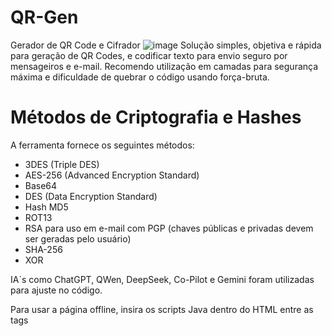 # QR-Gen
Gerador de QR Code e Cifrador
![image](https://github.com/user-attachments/assets/e9a9634e-69d5-4818-8280-67b6ef6145bd)
Solução simples, objetiva e rápida para geração de QR Codes, e codificar texto para envio seguro por mensageiros e e-mail.
Recomendo utilização em camadas para segurança máxima e dificuldade de quebrar o código usando força-bruta.

# Métodos de Criptografia e Hashes
A ferramenta fornece os seguintes métodos:
- 3DES (Triple DES)
- AES-256 (Advanced Encryption Standard)
- Base64
- DES (Data Encryption Standard)
- Hash MD5
- ROT13
- RSA para uso em e-mail com PGP (chaves públicas e privadas devem ser geradas pelo usuário)
- SHA-256
- XOR

IA´s como ChatGPT, QWen, DeepSeek, Co-Pilot e Gemini foram utilizadas para ajuste no código.

Para usar a página offline, insira os scripts Java dentro do HTML entre as tags <Script>

O autor não se responsabiliza pelo seu uso. O código gerado é apenas uma prova de conceito para aprendizado próprio.
Use por sua conta e risco! Mas se for útil, que bom!
